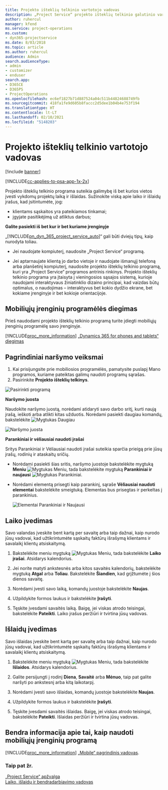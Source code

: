 ```yaml
---
title: Projekto išteklių telkinio vartotojo vadovas
description: „Project Service“ projekto išteklių telkinio galutinio vartotojo vadovas
author: ruhercul
manager: kfend
ms.service: project-operations
ms.custom:
- dyn365-projectservice
ms.date: 8/03/2018
ms.topic: article
ms.author: ruhercul
audience: Admin
search.audienceType:
- admin
- customizer
- enduser
search.app:
- D365CE
- D365PS
- ProjectOperations
ms.openlocfilehash: ec6ef1827b71d887524a04c511b44824688749fb
ms.sourcegitcommit: 418fa1fe9d605b8faccc2d5dee1b04b4e753f194
ms.translationtype: HT
ms.contentlocale: lt-LT
ms.lasthandoff: 02/10/2021
ms.locfileid: "5148203"
---
```

# <a name="user-guide-for-project-resource-hub"></a>Projekto išteklių telkinio vartotojo vadovas

[!include [banner](../includes/psa-now-project-operations.md)]

[!INCLUDE[cc-applies-to-psa-app-1x-2x](../includes/cc-applies-to-psa-app-1x-2x.md)]

Projekto išteklių telkinio programa suteikia galimybę iš bet kurios vietos įvesti vykdomų projektų laiką ir išlaidas. Sužinokite viską apie laiko ir išlaidų įrašus, kad įsitintumėte, jog:

- klientams sąskaitos yra pateikiamos tinkamai;
- įgyjate pasitikėjimą už atliktus darbus;

**Galite pasiekti iš bet kur ir bet kuriame įrenginyje**

„[!INCLUDE[pn_dyn_365_project_service_auto](../includes/pn-dyn-365-project-service-auto.md)]“ gali būti dviejų tipų, kaip nurodyta toliau. 

- Jei naudojate kompiuterį, naudosite „Project Service“ programą. 

- Jei aptarnaujate klientą jo darbo vietoje ir naudojate išmanųjį telefoną arba planšetinį kompiuterį, naudosite projekto išteklių telkinio programą, kuri yra „Project Service“ programos antrinis rinkinys. Projekto išteklių telkinio programa yra įtaisyta į vieningosios sąsajos sistemą, kurioje naudojami interaktyvaus žiniatinklio dizaino principai, kad vaizdas būtų optimalus, o naudojimas – interaktyvus bet kokio dydžio ekrane, bet kokiame įrenginyje ir bet kokioje orientacijoje. 


## <a name="install-the-mobile-app"></a>Mobiliųjų įrenginių programėlės diegimas
Prieš naudodami projekto išteklių telkinio programą turite įdiegti mobiliųjų įrenginių programėlę savo įrenginyje. 

[!INCLUDE[proc_more_information](../includes/proc-more-information.md)] [„Dynamics 365 for phones and tablets“ diegimas](https://docs.microsoft.com/dynamics365/mobile-app/install-dynamics-365-for-phones-and-tablets)

## <a name="basic-navigation"></a>Pagrindiniai naršymo veiksmai
1.  Kai prisijungsite prie mobiliosios programėlės, pamatysite puslapį Mano programos, kuriame pateiktas galimų naudoti programų sąrašas. 
2.  Pasirinkite **Projekto išteklių telkinys**.

![Pasirinkti programą](media/chooseApp_1.png "Pasirinkti programą")

**Naršymo juosta**

Naudokite naršymo juostą, norėdami atidaryti savo darbo sritį, kurti naują įrašą, ieškoti arba atlikti kitas užduotis. Norėdami pasiekti daugiau komandų, bakstelėkite ![Mygtukas Daugiau](media/MoreButton.png "Mygtukas Daugiau")

![Naršymo juosta](media/NavBar_2.png "Naršymo juosta")

**Parankiniai ir vėliausiai naudoti įrašai**

Sritys Parankiniai ir Vėliausiai naudoti įrašai suteikia sparčia prieigą prie jūsų įrašų, rodinių ir ataskaitų sričių. 

- Norėdami pasiekti šias sritis, naršymo juostoje bakstelėkite mygtuką **Meniu** ![Mygtukas Meniu](media/MenuButton.png "Mygtukas Meniu"), tada bakstelėkite mygtuką **Parankiniai ir naujausi** ![Mygtukas Parankiniai](media/FavButton.png "Mygtukas Parankiniai").

- Norėdami elementą prisegti kaip parankinį, sąraše **Vėliausiai naudoti elementai** bakstelėkite smeigtuką. Elementas bus prisegtas ir perkeltas į parankinius.

  ![Elementai Parankiniai ir Naujausi](media/Favs_3.png "Elementai Parankiniai ir Naujausi")
 
## <a name="enter-time"></a>Laiko įvedimas
Savo valandas įveskite bent kartą per savaitę arba taip dažnai, kaip nurodo jūsų vadovai, kad užtikrintumėte sąskaitų faktūrų išrašymą klientams ir savalaikį klientų atsiskaitymą.

1. Bakstelėkite meniu mygtuką ![Mygtukas Meniu](media/MenuButton.png "Mygtukas Meniu"), tada bakstelėkite **Laiko įrašai**. Atsidarys kalendorius.

2. Jei norite matyti ankstesnės arba kitos savaitės kalendorių, bakstelėkite mygtuką **Atgal** arba **Toliau**. Bakstelėkite **Šiandien**, kad grįžtumėte į šios dienos savaitę.

3. Norėdami įvesti savo laiką, komandų juostoje bakstelėkite **Naujas**. 

4. Užpildykite formos laukus ir bakstelėkite **Įrašyti**.

5. Tęskite įvesdami savaitės laiką. Baigę, jei viskas atrodo teisingai, bakstelėkite **Pateikti**. Laiko įrašus peržiūri ir tvirtina jūsų vadovas.

## <a name="enter-expenses"></a>Išlaidų įvedimas 
Savo išlaidas įveskite bent kartą per savaitę arba taip dažnai, kaip nurodo jūsų vadovai, kad užtikrintumėte sąskaitų faktūrų išrašymą klientams ir savalaikį klientų atsiskaitymą.

1. Bakstelėkite meniu mygtuką ![Mygtukas Meniu](media/MenuButton.png "Mygtukas Meniu"), tada bakstelėkite **Išlaidos**. Atsidarys kalendorius.

2. Galite persijungti į rodinį **Diena**, **Savaitė** arba **Mėnuo**, taip pat galite naršyti po ankstesnį arba kitą laikotarpį. 

3. Norėdami įvesti savo išlaidas, komandų juostoje bakstelėkite **Naujas**. 

4. Užpildykite formos laukus ir bakstelėkite **Įrašyti**.

5. Tęskite įvesdami savaitės išlaidas. Baigę, jei viskas atrodo teisingai, bakstelėkite **Pateikti**. Išlaidas peržiūri ir tvirtina jūsų vadovas.

## <a name="general-information-on-how-to-use-the-mobile-app"></a>Bendra informacija apie tai, kaip naudoti mobiliųjų įrenginių programą 
[!INCLUDE[proc_more_information](../includes/proc-more-information.md)] [„Mobile“ pagrindinis vadovas](https://docs.microsoft.com/dynamics365/mobile-app/dynamics-365-phones-tablets-users-guide).

### <a name="see-also"></a>Taip pat žr.  
 [„Project Service“ apžvalga](../psa/overview.md)   
 [Laiko, išlaidų ir bendradarbiavimo vadovas](../psa/time-expense-collaboration-guide.md)   
 
